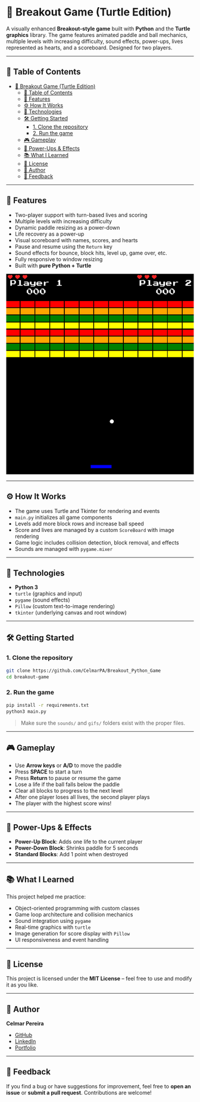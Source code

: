 # 🧱 Breakout Game (Turtle Edition)

A visually enhanced **Breakout-style game** built with **Python** and the **Turtle graphics** library. The game features animated paddle and ball mechanics, multiple levels with increasing difficulty, sound effects, power-ups, lives represented as hearts, and a scoreboard. Designed for two players.

---

## 📌 Table of Contents

- [🧱 Breakout Game (Turtle Edition)](#-breakout-game-turtle-edition)
  - [📌 Table of Contents](#-table-of-contents)
  - [🚀 Features](#-features)
  - [⚙️ How It Works](#️-how-it-works)
  - [🧰 Technologies](#-technologies)
  - [🛠️ Getting Started](#️-getting-started)
    - [1. Clone the repository](#1-clone-the-repository)
    - [2. Run the game](#2-run-the-game)
  - [🎮 Gameplay](#-gameplay)
  - [🧪 Power-Ups \& Effects](#-power-ups--effects)
  - [📚 What I Learned](#-what-i-learned)
  - [📄 License](#-license)
  - [👤 Author](#-author)
  - [💬 Feedback](#-feedback)

---

## 🚀 Features

- Two-player support with turn-based lives and scoring
- Multiple levels with increasing difficulty
- Dynamic paddle resizing as a power-down
- Life recovery as a power-up
- Visual scoreboard with names, scores, and hearts
- Pause and resume using the `Return` key
- Sound effects for bounce, block hits, level up, game over, etc.
- Fully responsive to window resizing
- Built with **pure Python + Turtle**

![Space Invaders Screenshot](breakout-game/images/screenshot/screenshot.png)

---

## ⚙️ How It Works

- The game uses Turtle and Tkinter for rendering and events
- `main.py` initializes all game components
- Levels add more block rows and increase ball speed
- Score and lives are managed by a custom `ScoreBoard` with image rendering
- Game logic includes collision detection, block removal, and effects
- Sounds are managed with `pygame.mixer`

---

## 🧰 Technologies

- **Python 3**
- `turtle` (graphics and input)
- `pygame` (sound effects)
- `Pillow` (custom text-to-image rendering)
- `tkinter` (underlying canvas and root window)

---

## 🛠️ Getting Started

### 1. Clone the repository

```bash
git clone https://github.com/CelmarPA/Breakout_Python_Game
cd breakout-game
```

### 2. Run the game

```bash
pip install -r requirements.txt
python3 main.py
```

> Make sure the `sounds/` and `gifs/` folders exist with the proper files.

---

## 🎮 Gameplay

- Use **Arrow keys** or **A/D** to move the paddle
- Press **SPACE** to start a turn
- Press **Return** to pause or resume the game
- Lose a life if the ball falls below the paddle
- Clear all blocks to progress to the next level
- After one player loses all lives, the second player plays
- The player with the highest score wins!

---

## 🧪 Power-Ups & Effects

- **Power-Up Block**: Adds one life to the current player
- **Power-Down Block**: Shrinks paddle for 5 seconds
- **Standard Blocks**: Add 1 point when destroyed

---

## 📚 What I Learned

This project helped me practice:

- Object-oriented programming with custom classes
- Game loop architecture and collision mechanics
- Sound integration using `pygame`
- Real-time graphics with `turtle`
- Image generation for score display with `Pillow`
- UI responsiveness and event handling

---

## 📄 License

This project is licensed under the **MIT License** – feel free to use and modify it as you like.

---

## 👤 Author

**Celmar Pereira**

- [GitHub](https://github.com/CelmarPA)
- [LinkedIn](https://linkedin.com/in/celmar-pereira-de-andrade-039830181)
- [Portfolio](https://yourportfolio.com)

---

## 💬 Feedback

If you find a bug or have suggestions for improvement, feel free to **open an issue** or **submit a pull request**. Contributions are welcome!
